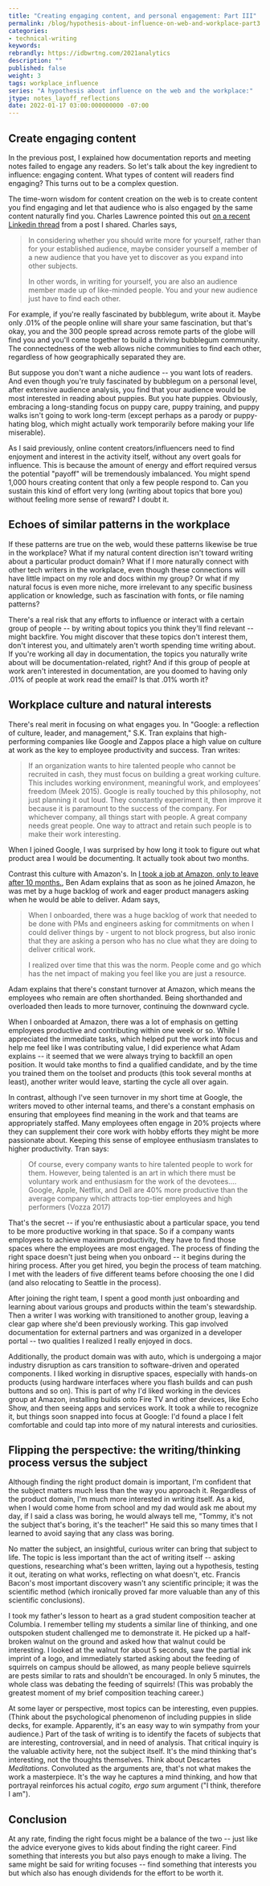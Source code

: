 ```yaml
---
title: "Creating engaging content, and personal engagement: Part III"
permalink: /blog/hypothesis-about-influence-on-web-and-workplace-part3
categories:
- technical-writing
keywords:
rebrandly: https://idbwrtng.com/2021analytics
description: ""
published: false
weight: 3
tags: workplace_influence
series: "A hypothesis about influence on the web and the workplace:"
jtype: notes_layoff_reflections
date: 2022-01-17 03:00:000000000 -07:00
---
```


## Create engaging content

In the previous post, I explained how documentation reports and meeting notes failed to engage any readers. So let's talk about the key ingredient to influence: engaging content. What types of content will readers find engaging? This turns out to be a complex question.

The time-worn wisdom for content creation on the web is to create content you find engaging and let that audience who is also engaged by the same content naturally find you. Charles Lawrence pointed this out [on a recent Linkedin thread](https://www.linkedin.com/feed/update/urn:li:activity:6884191526428250114?commentUrn=urn%3Ali%3Acomment%3A%28activity%3A6884191526428250114%2C6884200424472109056%29) from a post I shared. Charles says,

> In considering whether you should write more for yourself, rather than for your established audience, maybe consider yourself a member of a new audience that you have yet to discover as you expand into other subjects.
>
> In other words, in writing for yourself, you are also an audience member made up of like-minded people. You and your new audience just have to find each other.

For example, if you're really fascinated by bubblegum, write about it. Maybe only .01% of the people online will share your same fascination, but that's okay, you and the 300 people spread across remote parts of the globe will find you and you'll come together to build a thriving bubblegum community. The connectedness of the web allows niche communities to find each other, regardless of how geographically separated they are.

But suppose you don't want a niche audience -- you want lots of readers. And even though you're truly fascinated by bubblegum on a personal level, after extensive audience analysis, you find that your audience would be most interested in reading about puppies. But you hate puppies. Obviously, embracing a long-standing focus on puppy care, puppy training, and puppy walks isn't going to work long-term (except perhaps as a parody or puppy-hating blog, which might actually work temporarily before making your life miserable).

As I said previously, online content creators/influencers need to find enjoyment and interest in the activity itself, without any overt goals for influence. This is because the amount of energy and effort required versus the potential "payoff" will be tremendously imbalanced. You might spend 1,000 hours creating content that only a few people respond to. Can you sustain this kind of effort very long (writing about topics that bore you) without feeling more sense of reward? I doubt it.

## Echoes of similar patterns in the workplace

If these patterns are true on the web, would these patterns likewise be true in the workplace? What if my natural content direction isn't toward writing about a particular product domain? What if I more naturally connect with other tech writers in the workplace, even though these connections will have little impact on my role and docs within my group? Or what if my natural focus is even more niche, more irrelevant to any specific business application or knowledge, such as fascination with fonts, or file naming patterns?

There's a real risk that any efforts to influence or interact with a certain group of people -- by writing about topics you think they'll find relevant -- might backfire. You might discover that these topics don't interest them, don't interest you, and ultimately aren't worth spending time writing about. If you're working all day in documentation, the topics you naturally write about will be documentation-related, right? And if this group of people at work aren't interested in documentation, are you doomed to having only .01% of people at work read the email? Is that .01% worth it?

## Workplace culture and natural interests

There's real merit in focusing on what engages you. In "Google: a reflection of culture, leader, and management," S.K. Tran explains that high-performing companies like Google and Zappos place a high value on culture at work as the key to employee productivity and success. Tran writes:

> If an organization wants to hire talented people who cannot be recruited in cash, they must focus on building a great working culture. This includes working environment, meaningful work, and employees’ freedom (Meek 2015). Google is really touched by this philosophy, not just planning it out loud. They constantly experiment it, then improve it because it is paramount to the success of the company. For whichever company, all things start with people. A great company needs great people. One way to attract and retain such people is to make their work
interesting.

When I joined Google, I was surprised by how long it took to figure out what product area I would be documenting. It actually took about two months.

Contrast this culture with Amazon's. In [I took a job at Amazon, only to leave after 10 months.](https://benadam.me/thoughts/my-experience-at-amazon/), Ben Adam explains that as soon as he joined Amazon, he was met by a huge backlog of work and eager product managers asking when he would be able to deliver. Adam says,

> When I onboarded, there was a huge backlog of work that needed to be done with PMs and engineers asking for commitments on when I could deliver things by - urgent to not block progress, but also ironic that they are asking a person who has no clue what they are doing to deliver critical work.
>
> I realized over time that this was the norm. People come and go which has the net impact of making you feel like you are just a resource.

Adam explains that there's constant turnover at Amazon, which means the employees who remain are often shorthanded. Being shorthanded and overloaded then leads to more turnover, continuing the downward cycle.

When I onboarded at Amazon, there was a lot of emphasis on getting employees productive and contributing within one week or so. While I appreciated the immediate tasks, which helped put the work into focus and help me feel like I was contributing value, I did experience what Adam explains -- it seemed that we were always trying to backfill an open position. It would take months to find a qualified candidate, and by the time you trained them on the toolset and products (this took several months at least), another writer would leave, starting the cycle all over again.

In contrast, although I've seen turnover in my short time at Google, the writers moved to other internal teams, and there's a constant emphasis on ensuring that employees find meaning in the work and that teams are appropriately staffed. Many employees often engage in 20% projects where they can supplement their core work with hobby efforts they might be more passionate about. Keeping this sense of employee enthusiasm translates to higher productivity. Tran says:

> Of course, every company wants to hire talented people to work for them. However, being talented is an art in which there must be voluntary work and enthusiasm for the work of the devotees.... Google, Apple, Netflix, and Dell are 40% more productive than the average company which attracts top-tier employees and high performers (Vozza 2017)

That's the secret -- if you're enthusiastic about a particular space, you tend to be more productive working in that space. So if a company wants employees to achieve maximum productivity, they have to find those spaces where the employees are most engaged. The process of finding the right space doesn't just being when you onboard -- it begins during the hiring process. After you get hired, you begin the process of team matching. I met with the leaders of five different teams before choosing the one I did (and also relocating to Seattle in the process).

After joining the right team, I spent a good month just onboarding and learning about various groups and products within the team's stewardship. Then a writer I was working with transitioned to another group, leaving a clear gap where she'd been previously working. This gap involved documentation for external partners and was organized in a developer portal -- two qualities I realized I really enjoyed in docs.

Additionally, the product domain was with auto, which is undergoing a major industry disruption as cars transition to software-driven and operated components. I liked working in disruptive spaces, especially with hands-on products (using hardware interfaces where you flash builds and can push buttons and so on). This is part of why I'd liked working in the devices group at Amazon, installing builds onto Fire TV and other devices, like Echo Show, and then seeing apps and services work. It took a while to recognize it, but things soon snapped into focus at Google: I'd found a place I felt comfortable and could tap into more of my natural interests and curiosities.

## Flipping the perspective: the writing/thinking process versus the subject

Although finding the right product domain is important, I'm confident that the subject matters much less than the way you approach it. Regardless of the product domain, I'm much more interested in writing itself. As a kid, when I would come home from school and my dad would ask me about my day, if I said a class was boring, he would always tell me, "Tommy, it's not the subject that's boring, it's the teacher!" He said this so many times that I learned to avoid saying that any class was boring.

No matter the subject, an insightful, curious writer can bring that subject to life. The topic is less important than the act of writing itself -- asking questions, researching what's been written, laying out a hypothesis, testing it out, iterating on what works, reflecting on what doesn't, etc. Francis Bacon's most important discovery wasn't any scientific principle; it was the scientific method (which ironically proved far more valuable than any of this scientific conclusions).

I took my father's lesson to heart as a grad student composition teacher at Columbia. I remember telling my students a similar line of thinking, and one outspoken student challenged me to demonstrate it. He picked up a half-broken walnut on the ground and asked how that walnut could be interesting. I looked at the walnut for about 5 seconds, saw the partial ink imprint of a logo, and immediately started asking about the feeding of squirrels on campus should be allowed, as many people believe squirrels are pests similar to rats and shouldn't be encouraged. In only 5 minutes, the whole class was debating the feeding of squirrels! (This was probably the greatest moment of my brief composition teaching career.)

At some layer or perspective, most topics can be interesting, even puppies. (Think about the psychological phenomenon of including puppies in slide decks, for example. Apparently, it's an easy way to win sympathy from your audience.) Part of the task of writing is to identify the facets of subjects that are interesting, controversial, and in need of analysis. That critical inquiry is the valuable activity here, not the subject itself. It's the mind thinking that's interesting, not the thoughts themselves. Think about Descartes *Meditations*. Convoluted as the arguments are, that's not what makes the work a masterpiece. It's the way he captures a mind thinking, and how that portrayal reinforces his actual *cogito, ergo sum* argument ("I think, therefore I am").

## Conclusion

At any rate, finding the right focus might be a balance of the two -- just like the advice everyone gives to kids about finding the right career. Find something that interests you but also pays enough to make a living. The same might be said for writing focuses -- find something that interests you but which also has enough dividends for the effort to be worth it.
